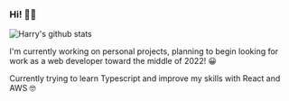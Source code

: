 ### Hi! 👋😁

![Harry's github stats](https://github-readme-stats.vercel.app/api?username=HarryH-Tech&count_private=true&show_icons=true&theme=dark)

I'm currently working on personal projects, planning to begin looking for work as a web developer toward the middle of 2022! 😀

Currently trying to learn Typescript and improve my skills with React and AWS 🤓


<!--
**HarryH-Tech/HarryH-Tech** is a ✨ _special_ ✨ repository because its `README.md` (this file) appears on your GitHub profile.

Here are some ideas to get you started:

- 🔭 I’m currently working on ...
- 🌱 I’m currently learning ...
- 👯 I’m looking to collaborate on ...
- 🤔 I’m looking for help with ...
- 💬 Ask me about ...
- 📫 How to reach me: ...
- 😄 Pronouns: ...
- ⚡ Fun fact: ...
-->
